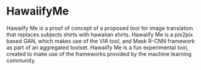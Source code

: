 # HawaiifyMe
Hawaiify Me is a proof of concept of a proposed tool for image translation that replaces subjects shirts with hawaiian shirts. Hawaiify Me is a pix2pix based GAN, which makes use of the VIA tool, and Mask R-CNN framework as part of an aggregated toolset. Hawaiify Me is a fun experimental tool, created to make use of the frameworks provided by the machine learning community.
